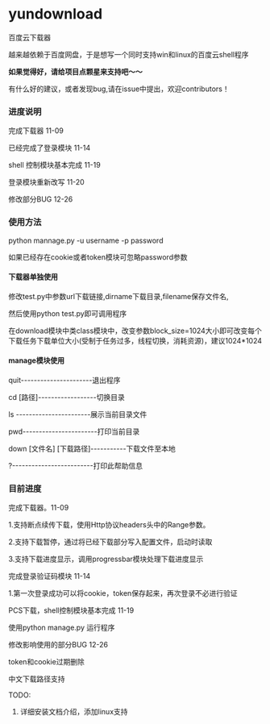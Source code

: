 # yundownload
 百度云下载器

越来越依赖于百度网盘，于是想写一个同时支持win和linux的百度云shell程序

**如果觉得好，请给项目点颗星来支持吧～～** 

有什么好的建议，或者发现bug,请在issue中提出，欢迎contributors！

### 进度说明

完成下载器 11-09

已经完成了登录模块 11-14

shell 控制模块基本完成 11-19

登录模块重新改写 11-20

修改部分BUG 12-26

### 使用方法

python mannage.py -u username -p password

如果已经存在cookie或者token模块可忽略password参数

#### 下载器单独使用

修改test.py中参数url下载链接,dirname下载目录,filename保存文件名,

然后使用python test.py即可调用程序

在download模块中类class模块中，改变参数block_size=1024大小即可改变每个下载任务下载单位大小(受制于任务过多，线程切换，消耗资源)，建议1024*1024


#### manage模块使用

quit----------------------退出程序

cd [路径]------------------切换目录

ls -----------------------展示当前目录文件

pwd-----------------------打印当前目录

down [文件名] [下载路径]-----------下载文件至本地

?-------------------------打印此帮助信息

### 目前进度

完成下载器。11-09

1.支持断点续传下载，使用Http协议headers头中的Range参数。

2.支持下载暂停，通过将已经下载部分写入配置文件，启动时读取

3.支持下载进度显示，调用progressbar模块处理下载进度显示

完成登录验证码模块 11-14

1.第一次登录成功可以将cookie，token保存起来，再次登录不必进行验证

PCS下载，shell控制模块基本完成 11-19

使用python manage.py 运行程序

修改影响使用的部分BUG 12-26

token和cookie过期删除

中文下载路径支持

TODO:


1. 详细安装文档介绍，添加linux支持
